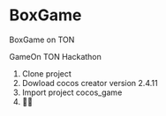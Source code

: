 # BoxGame
BoxGame on TON

GameOn TON Hackathon

1. Clone project
2. Dowload cocos creator version 2.4.11
3. Import project cocos_game
4. 🧑‍💻
